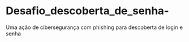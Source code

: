 # Desafio_descoberta_de_senha-
Uma ação de cibersegurança com phishing para descoberta de login e senha 
